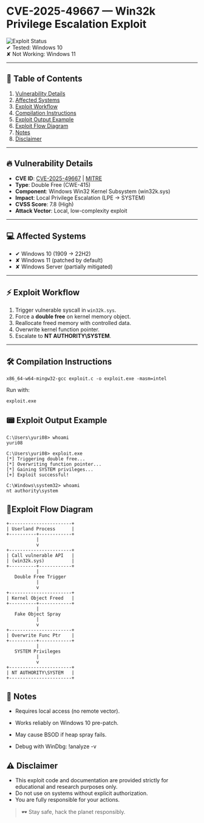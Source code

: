 # CVE-2025-49667 — Win32k Privilege Escalation Exploit  
![Exploit Status](https://img.shields.io/badge/status-PoC-orange)  
✔ Tested: Windows 10  
✘ Not Working: Windows 11  

---

## 🧭 Table of Contents
1. [Vulnerability Details](#vulnerability-details)  
2. [Affected Systems](#affected-systems)  
3. [Exploit Workflow](#exploit-workflow)  
4. [Compilation Instructions](#compilation-instructions)  
5. [Exploit Output Example](#exploit-output-example)  
6. [Exploit Flow Diagram](#exploit-flow-diagram)  
7. [Notes](#notes)  
8. [Disclaimer](#disclaimer)  

---

## 🔥 Vulnerability Details
- **CVE ID**: [CVE-2025-49667](https://nvd.nist.gov/vuln/detail/CVE-2025-49667) | [MITRE](https://cve.mitre.org/cgi-bin/cvename.cgi?name=CVE-2025-49667)  
- **Type**: Double Free (CWE-415)  
- **Component**: Windows Win32 Kernel Subsystem (win32k.sys)  
- **Impact**: Local Privilege Escalation (LPE → SYSTEM)  
- **CVSS Score**: 7.8 (High)  
- **Attack Vector**: Local, low-complexity exploit  

---

## 💻 Affected Systems
- ✔ Windows 10 (1909 → 22H2)  
- ✘ Windows 11 (patched by default)  
- ✘ Windows Server (partially mitigated)  

---

## ⚡ Exploit Workflow
1. Trigger vulnerable syscall in `win32k.sys`.  
2. Force a **double free** on kernel memory object.  
3. Reallocate freed memory with controlled data.  
4. Overwrite kernel function pointer.  
5. Escalate to **NT AUTHORITY\SYSTEM**.  

---

## 🛠 Compilation Instructions
```
x86_64-w64-mingw32-gcc exploit.c -o exploit.exe -masm=intel
```
Run with:
```
exploit.exe
```
## 📟 Exploit Output Example
```
C:\Users\yuri08> whoami
yuri08

C:\Users\yuri08> exploit.exe
[*] Triggering double free...
[*] Overwriting function pointer...
[*] Gaining SYSTEM privileges...
[+] Exploit successful!

C:\Windows\system32> whoami
nt authority\system

```
## 📜Exploit Flow Diagram
```
+-----------------------+
| Userland Process      |
+----------+------------+
           |
           v
+-----------------------+
| Call vulnerable API   |
| (win32k.sys)          |
+----------+------------+
           |
   Double Free Trigger
           |
           v
+-----------------------+
| Kernel Object Freed   |
+----------+------------+
           |
   Fake Object Spray
           |
           v
+-----------------------+
| Overwrite Func Ptr    |
+----------+------------+
           |
   SYSTEM Privileges
           |
           v
+-----------------------+
| NT AUTHORITY\SYSTEM   |
+-----------------------+

```
## 📝 Notes

- Requires local access (no remote vector).

- Works reliably on Windows 10 pre-patch.

- May cause BSOD if heap spray fails.

- Debug with WinDbg: !analyze -v

## ⚠ Disclaimer

- This exploit code and documentation are provided strictly for educational and research purposes only.
- Do not use on systems without explicit authorization.
- You are fully responsible for your actions.

>🕶 Stay safe, hack the planet responsibly.
